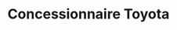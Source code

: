 ---
title: "Concessionnaire Toyota"
url: /sable-sur-sarthe/concessionnaire-toyota/
shop: Autohaus
---